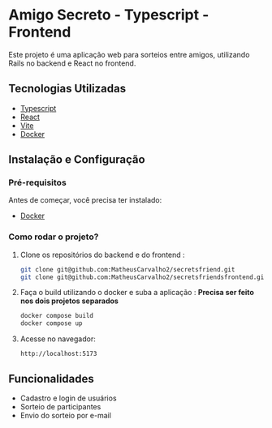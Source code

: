 # Amigo Secreto - Typescript - Frontend

Este projeto é uma aplicação web para sorteios entre amigos, utilizando Rails no backend e React no frontend.

## Tecnologias Utilizadas

- [Typescript](https://www.typescriptlang.org/)
- [React](https://react.dev/)
- [Vite](https://vite.dev/)
- [Docker](https://www.docker.com/)

## Instalação e Configuração

### Pré-requisitos
Antes de começar, você precisa ter instalado:
- [Docker](https://docs.docker.com/get-started/get-docker/)

### Como rodar o projeto?

1. Clone os repositórios do backend e do frontend :
   ```bash
   git clone git@github.com:MatheusCarvalho2/secretsfriend.git
   git clone git@github.com:MatheusCarvalho2/secretsfriendsfrontend.git
   ```

2. Faça o build utilizando o docker e suba a aplicação :
   **Precisa ser feito nos dois projetos separados**
   ```bash
   docker compose build
   docker compose up
   ```

3. Acesse no navegador:
   ```
   http://localhost:5173
   ```

## Funcionalidades

- Cadastro e login de usuários
- Sorteio de participantes
- Envio do sorteio por e-mail
